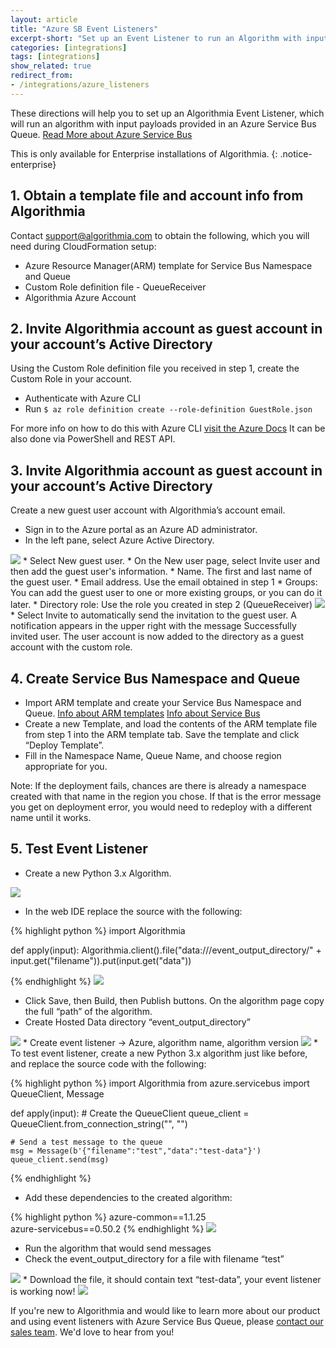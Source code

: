 ```yaml
---
layout: article
title: "Azure SB Event Listeners"
excerpt-short: "Set up an Event Listener to run an Algorithm with inputs from an Azure Service Bus Queue"
categories: [integrations]
tags: [integrations]
show_related: true
redirect_from:
- /integrations/azure_listeners
---
```


These directions will help you to set up an Algorithmia Event Listener, which will run an algorithm with input payloads provided in an Azure Service Bus Queue. 
[Read More about Azure Service Bus](https://docs.microsoft.com/en-us/azure/service-bus-messaging/service-bus-dotnet-get-started-with-queues)

This is only available for Enterprise installations of Algorithmia. 
{: .notice-enterprise}

## 1. Obtain a template file and account info from Algorithmia

Contact [support@algorithmia.com](mailto:support@algorithmia.com) to obtain the following, which you will need during CloudFormation setup:

* Azure Resource Manager(ARM) template for Service Bus Namespace and Queue
* Custom Role definition file - QueueReceiver
* Algorithmia Azure Account

## 2. Invite Algorithmia account as guest account in your account’s Active Directory

Using the Custom Role definition file you received in step 1, create the Custom Role in your account. 

* Authenticate with Azure CLI
* Run `$ az role definition create --role-definition GuestRole.json`

For more info on how to do this with Azure CLI <a href="https://docs.microsoft.com/en-us/azure/role-based-access-control/custom-roles-cli" target="_blank" rel="noopener noreferrer">visit the Azure Docs</a>
It can be also done via PowerShell and REST API.


## 3. Invite Algorithmia account as guest account in your account’s Active Directory
Create a new guest user account with Algorithmia’s account email.

* Sign in to the Azure portal as an Azure AD administrator.
* In the left pane, select Azure Active Directory.
<img src="{{site.cdnurl}}{{site.baseurl}}/images/post_images/eventlisteners/image_33.png">
* Select New guest user.
* On the New user page, select Invite user and then add the guest user's information.
  * Name. The first and last name of the guest user.
  * Email address. Use the email obtained in step 1 
  * Groups: You can add the guest user to one or more existing groups, or you can do it later.
  * Directory role: Use the role you created in step 2 (QueueReceiver)
<img src="{{site.cdnurl}}{{site.baseurl}}/images/post_images/eventlisteners/image_34.png">
  * Select Invite to automatically send the invitation to the guest user. A notification appears in the upper right with the message Successfully invited user. The user account is now added to the directory as a guest account with the custom role.

## 4. Create Service Bus Namespace and Queue 

* Import ARM template and create your Service Bus Namespace and Queue.
<a href="https://docs.microsoft.com/en-us/azure/azure-resource-manager/management/overview" target="_blank" rel="noopener noreferrer">Info about ARM templates</a>
<a href="https://docs.microsoft.com/en-us/azure/service-bus-messaging/service-bus-quickstart-portal#:~:text=In%20the%20left%20navigation%20pane,if%20the%20name%20is%20available" target="_blank" rel="noopener noreferrer">Info about Service Bus</a>
* Create a new Template, and load the contents of the ARM template file from step 1 into the ARM template tab. Save the template and click “Deploy Template”.
* Fill in the Namespace Name, Queue Name, and choose region appropriate for you. 

Note: If the deployment fails, chances are there is already a namespace created with that name in the region you chose. If that is the error message you get on deployment error, you would need to redeploy with a different name until it works.

## 5. Test Event Listener

* Create a new Python 3.x Algorithm.
<img src="{{site.cdnurl}}{{site.baseurl}}/images/post_images/eventlisteners/image_35.png">

* In the web IDE replace the source with the following:

{% highlight python %}
import Algorithmia

def apply(input):
    Algorithmia.client().file("data://<username>/event_output_directory/" + input.get("filename")).put(input.get("data"))

{% endhighlight %}
<img src="{{site.cdnurl}}{{site.baseurl}}/images/post_images/eventlisteners/image_36.png">
* Click Save, then Build, then Publish buttons. On the algorithm page copy the full “path” of the algorithm.
* Create Hosted Data directory “event_output_directory”
<img src="{{site.cdnurl}}{{site.baseurl}}/images/post_images/eventlisteners/image_37.png">
* Create event listener -> Azure, algorithm name, algorithm version
<img src="{{site.cdnurl}}{{site.baseurl}}/images/post_images/eventlisteners/image_38.png">
* To test event listener, create a new Python 3.x algorithm just like before, and replace the source code with the following:

{% highlight python %}
import Algorithmia
from azure.servicebus import QueueClient, Message

def apply(input):
    # Create the QueueClient
    queue_client = QueueClient.from_connection_string("<Connection String>", "<Queue Name>")

    # Send a test message to the queue
    msg = Message(b'{"filename":"test","data":"test-data"}')
    queue_client.send(msg)    

{% endhighlight %}

* Add these dependencies to the created algorithm:

{% highlight python %}
azure-common==1.1.25   
azure-servicebus==0.50.2
{% endhighlight %}
<img src="{{site.cdnurl}}{{site.baseurl}}/images/post_images/eventlisteners/image_39.png">
* Run the algorithm that would send messages
* Check the event_output_directory for a file with filename “test”
<img src="{{site.cdnurl}}{{site.baseurl}}/images/post_images/eventlisteners/image_40.png">
* Download the file, it should contain text “test-data”, your event listener is working now!
<img src="{{site.cdnurl}}{{site.baseurl}}/images/post_images/eventlisteners/image_41.png">

If you're new to Algorithmia and would like to learn more about our product and using event listeners with Azure Service Bus Queue, please [contact our sales team](https://info.algorithmia.com/contact-sales). We'd love to hear from you!